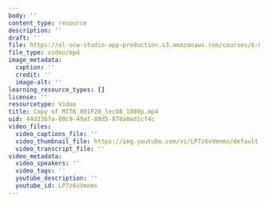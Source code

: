 ```yaml
---
body: ''
content_type: resource
description: ''
draft: ''
file: https://ol-ocw-studio-app-production.s3.amazonaws.com/courses/6-801-machine-vision-fall-2020/copy-of-mit6_801f20_lec08_1080p_360p_16_9.mp4
file_type: video/mp4
image_metadata:
  caption: ''
  credit: ''
  image-alt: ''
learning_resource_types: []
license: ''
resourcetype: Video
title: Copy of MIT6_801F20_lec08_1080p.mp4
uid: 44d3367a-80c9-49af-89d5-878a0ed1cf4c
video_files:
  video_captions_file: ''
  video_thumbnail_file: https://img.youtube.com/vi/LP7z6vVmnms/default.jpg
  video_transcript_file: ''
video_metadata:
  video_speakers: ''
  video_tags: ''
  youtube_description: ''
  youtube_id: LP7z6vVmnms
---
```

